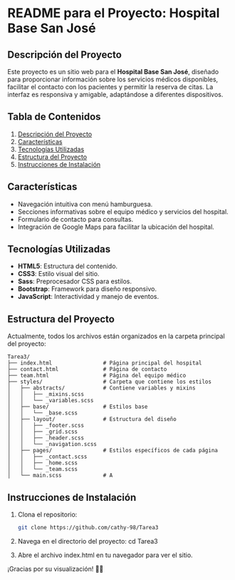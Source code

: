 # README para el Proyecto: Hospital Base San José

## Descripción del Proyecto

Este proyecto es un sitio web para el **Hospital Base San José**, diseñado para proporcionar información sobre los servicios médicos disponibles, facilitar el contacto con los pacientes y permitir la reserva de citas. La interfaz es responsiva y amigable, adaptándose a diferentes dispositivos.

## Tabla de Contenidos

1. [Descripción del Proyecto](#descripción-del-proyecto)
2. [Características](#características)
3. [Tecnologías Utilizadas](#tecnologías-utilizadas)
4. [Estructura del Proyecto](#estructura-del-proyecto)
5. [Instrucciones de Instalación](#instrucciones-de-instalación)

## Características

- Navegación intuitiva con menú hamburguesa.
- Secciones informativas sobre el equipo médico y servicios del hospital.
- Formulario de contacto para consultas.
- Integración de Google Maps para facilitar la ubicación del hospital.

## Tecnologías Utilizadas

- **HTML5**: Estructura del contenido.
- **CSS3**: Estilo visual del sitio.
- **Sass**: Preprocesador CSS para estilos.
- **Bootstrap**: Framework para diseño responsivo.
- **JavaScript**: Interactividad y manejo de eventos.

## Estructura del Proyecto

Actualmente, todos los archivos están organizados en la carpeta principal del proyecto:


```
Tarea3/
├── index.html                # Página principal del hospital
├── contact.html              # Página de contacto
├── team.html                 # Página del equipo médico
├── styles/                   # Carpeta que contiene los estilos
│   ├── abstracts/            # Contiene variables y mixins
│   │   ├── _mixins.scss
│   │   └── _variables.scss
│   ├── base/                 # Estilos base
│   │   └── _base.scss
│   ├── layout/               # Estructura del diseño
│   │   ├── _footer.scss
│   │   ├── _grid.scss
│   │   ├── _header.scss
│   │   └── _navigation.scss
│   ├── pages/                # Estilos específicos de cada página
│   │   ├── _contact.scss
│   │   ├── _home.scss
│   │   └── _team.scss
│   └── main.scss             # A

```

## Instrucciones de Instalación
1. Clona el repositorio:
   ```bash
   git clone https://github.com/cathy-98/Tarea3

2. Navega en el directorio del proyecto:
   cd Tarea3

3. Abre el archivo index.html en tu navegador para ver el sitio.

¡Gracias por su visualización! 🙌🏻
